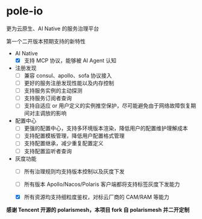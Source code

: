 # pole-io

更为云原生、AI Native 的服务治理平台

第一个二开版本预期支持的新特性

- AI Native
  - [x] 支持 MCP 协议，能够被 AI Agent 认知

- 注册发现
  - [ ] 兼容 consul、apollo、sofa 协议接入
  - [ ] 更好的服务注册发现性能以及内存控制
  - [ ] 支持服务实例的主动探测
  - [ ] 支持服务订阅者查询
  - [ ] 支持自适应 or 用户定义的实例推空保护，尽可能避免由于网络故障恢复期间对主调放的影响

- 配置中心
  - [ ] 更强的配置中心，支持多环境版本渲染，降低用户的配置维护理解成本
  - [ ] 支持配置模板管理，降低用户配置格式管理
  - [ ] 支持配置继承，减少重复配置定义
  - [ ] 支持配置监听者查询

- 灰度功能
  - [ ] 所有治理规则均支持版本控制以及灰度下发
  - [ ] 所有版本 Apollo/Nacos/Polaris 客户端都将支持标签灰度下发能力
  - [x] 所有资源均支持细粒度鉴权，对标云厂商的 CAM/RAM 等能力


**感谢 Tencent 开源的 polarismesh，本项目 fork 自 polarismesh 并二开定制**